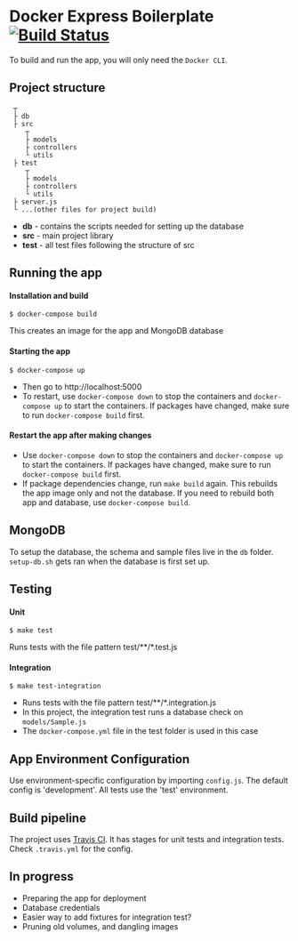 # Docker Express Boilerplate [![Build Status](https://travis-ci.org/kksy/docker-express-boilerplate.svg?branch=master)](https://travis-ci.org/kksy/docker-express-boilerplate)

To build and run the app, you will only need the `Docker CLI`.

## Project structure

```
 ┬
 ├ db
 ├ src
    ┬
    ├ models
    ├ controllers
    └ utils
 ├ test
    ┬
    ├ models
    ├ controllers
    └ utils
 ├ server.js
 └ ...(other files for project build)
```
- **db** - contains the scripts needed for setting up the database
- **src** - main project library
- **test** - all test files following the structure of src

## Running the app

#### Installation and build
```
$ docker-compose build
```
This creates an image for the app and MongoDB database

#### Starting the app
```
$ docker-compose up
```
- Then go to http://localhost:5000
- To restart, use `docker-compose down` to stop the containers and `docker-compose up` to start the containers. If packages have changed, make sure to run `docker-compose build` first.

#### Restart the app after making changes
- Use `docker-compose down` to stop the containers and `docker-compose up` to start the containers. If packages have changed, make sure to run `docker-compose build` first.
- If package dependencies change, run `make build` again. This rebuilds the app image only and not the database. If you need to rebuild both app and database, use `docker-compose build`.

## MongoDB
To setup the database, the schema and sample files live in the `db` folder. `setup-db.sh` gets ran when the database is first set up.

## Testing

#### Unit
```
$ make test
```
Runs tests with the file pattern test/**/*.test.js

#### Integration
```
$ make test-integration
```
- Runs tests with the file pattern test/**/*.integration.js
- In this project, the integration test runs a database check on `models/Sample.js`
- The `docker-compose.yml` file in the test folder is used in this case

## App Environment Configuration
Use environment-specific configuration by importing `config.js`. The default config is 'development'. All tests use the 'test' environment.

## Build pipeline
The project uses [Travis CI](https://travis-ci.org/). It has stages for unit tests and integration tests. Check `.travis.yml` for the config.

## In progress
- Preparing the app for deployment
- Database credentials
- Easier way to add fixtures for integration test?
- Pruning old volumes, and dangling images


